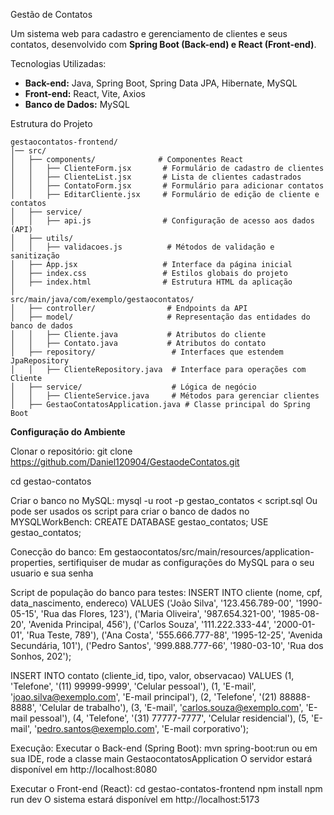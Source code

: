 Gestão de Contatos

Um sistema web para cadastro e gerenciamento de clientes e seus contatos, desenvolvido com **Spring Boot (Back-end) e React (Front-end)**.

Tecnologias Utilizadas:

- **Back-end:** Java, Spring Boot, Spring Data JPA, Hibernate, MySQL
- **Front-end:** React, Vite, Axios
- **Banco de Dados:** MySQL

Estrutura do Projeto
``` 
gestaocontatos-frontend/
│── src/
│   ├── components/              # Componentes React
│   │   ├── ClienteForm.jsx       # Formulário de cadastro de clientes
│   │   ├── ClienteList.jsx       # Lista de clientes cadastrados
│   │   ├── ContatoForm.jsx       # Formulário para adicionar contatos
│   │   ├── EditarCliente.jsx     # Formulário de edição de cliente e contatos
│   ├── service/
│   │   ├── api.js                # Configuração de acesso aos dados (API)
│   ├── utils/
│   │   ├── validacoes.js          # Métodos de validação e sanitização
│   ├── App.jsx                   # Interface da página inicial
│   ├── index.css                 # Estilos globais do projeto
│   ├── index.html                # Estrutura HTML da aplicação
│
src/main/java/com/exemplo/gestaocontatos/
│   ├── controller/                # Endpoints da API
│   ├── model/                     # Representação das entidades do banco de dados
│   │   ├── Cliente.java           # Atributos do cliente
│   │   ├── Contato.java           # Atributos do contato
│   ├── repository/                 # Interfaces que estendem JpaRepository
│   │   ├── ClienteRepository.java  # Interface para operações com Cliente
│   ├── service/                    # Lógica de negócio
│   │   ├── ClienteService.java     # Métodos para gerenciar clientes
│   ├── GestaoContatosApplication.java # Classe principal do Spring Boot
```

**Configuração do Ambiente**

Clonar o repositório:
git clone https://github.com/Daniel120904/GestaodeContatos.git

cd gestao-contatos

Criar o banco no MySQL:
mysql -u root -p gestao_contatos < script.sql
Ou pode ser usados os script para criar o banco de dados no MYSQLWorkBench:
CREATE DATABASE gestao_contatos;
USE gestao_contatos;

Conecção do banco:
Em gestaocontatos/src/main/resources/application-properties, sertifiquiser de mudar as configurações do MySQL para o seu usuario e sua senha

Script de população do banco para testes:
INSERT INTO cliente (nome, cpf, data_nascimento, endereco) VALUES
('João Silva', '123.456.789-00', '1990-05-15', 'Rua das Flores, 123'),
('Maria Oliveira', '987.654.321-00', '1985-08-20', 'Avenida Principal, 456'),
('Carlos Souza', '111.222.333-44', '2000-01-01', 'Rua Teste, 789'),
('Ana Costa', '555.666.777-88', '1995-12-25', 'Avenida Secundária, 101'),
('Pedro Santos', '999.888.777-66', '1980-03-10', 'Rua dos Sonhos, 202');


INSERT INTO contato (cliente_id, tipo, valor, observacao) VALUES
(1, 'Telefone', '(11) 99999-9999', 'Celular pessoal'),
(1, 'E-mail', 'joao.silva@exemplo.com', 'E-mail principal'),
(2, 'Telefone', '(21) 88888-8888', 'Celular de trabalho'),
(3, 'E-mail', 'carlos.souza@exemplo.com', 'E-mail pessoal'),
(4, 'Telefone', '(31) 77777-7777', 'Celular residencial'),
(5, 'E-mail', 'pedro.santos@exemplo.com', 'E-mail corporativo');

Execução:
Executar o Back-end (Spring Boot):
mvn spring-boot:run ou em sua IDE, rode a classe main GestaocontatosApplication
O servidor estará disponível em http://localhost:8080

Executar o Front-end (React):
cd gestao-contatos-frontend
npm install
npm run dev
O sistema estará disponível em http://localhost:5173
